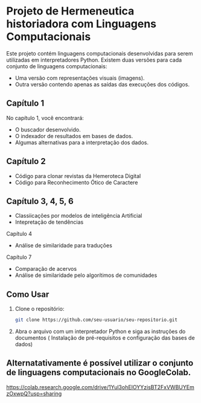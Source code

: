 # Projeto de Hermeneutica historiadora com Linguagens Computacionais

Este projeto contém linguagens computacionais desenvolvidas para serem utilizadas em interpretadores Python. Existem duas versões para cada conjunto de linguagens computacionais:

- Uma versão com representações visuais (imagens).
- Outra versão contendo apenas as saídas das execuções dos códigos.

## Capítulo 1

No capítulo 1, você encontrará:
- O buscador desenvolvido.
- O indexador de resultados em bases de dados.
- Algumas alternativas para a interpretação dos dados.

## Capítulo 2
- Código para clonar revistas da Hemeroteca Digital
- Código para Reconhecimento Ótico de Caractere

## Capítulo 3, 4, 5, 6
- Classiicações por modelos de inteligência Artificial
- Intepretação de tendências

Capítulo 4
- Análise de similaridade para traduções

Capítulo 7
- Comparação de acervos
- Análise de similaridade pelo algorítimos de comunidades


## Como Usar

1. Clone o repositório:
   ```bash
   git clone https://github.com/seu-usuario/seu-repositorio.git
2. Abra o arquivo com um interpretador Python e siga as instruções do documentos (  Instalação de pré-requisitos e configuração das bases de dados)

## Alternatativamente é possível utilizar o conjunto de linguagens computacionais no GoogleColab.
https://colab.research.google.com/drive/1Yul3ohEIOYYzisBT2FxVWBUYEmzOxwpQ?usp=sharing


   
